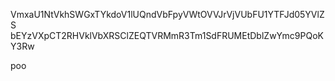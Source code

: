 VmxaU1NtVkhSWGxTYkdoV1lUQndVbFpyVWtOVVJrVjVUbFU1YTFJd05YVlZS
bEYzVXpCT2RHVklVbXRSClZEQTVRMmR3Tm1SdFRUMEtDblZwYmc9PQoKY3Rw

poo